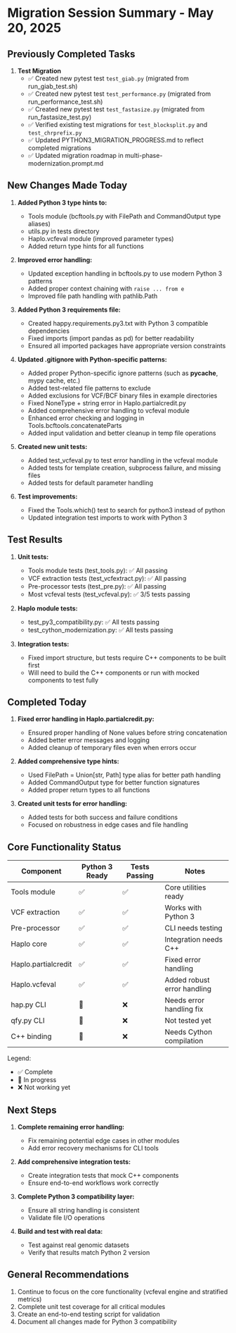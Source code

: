 # Migration Session Summary - May 20, 2025

## Previously Completed Tasks

1. **Test Migration**
   - ✅ Created new pytest test `test_giab.py` (migrated from run_giab_test.sh)
   - ✅ Created new pytest test `test_performance.py` (migrated from run_performance_test.sh)
   - ✅ Created new pytest test `test_fastasize.py` (migrated from run_fastasize_test.py)
   - ✅ Verified existing test migrations for `test_blocksplit.py` and `test_chrprefix.py`
   - ✅ Updated PYTHON3_MIGRATION_PROGRESS.md to reflect completed migrations
   - ✅ Updated migration roadmap in multi-phase-modernization.prompt.md

## New Changes Made Today

1. **Added Python 3 type hints to:**
   - Tools module (bcftools.py with FilePath and CommandOutput type aliases)
   - utils.py in tests directory
   - Haplo.vcfeval module (improved parameter types)
   - Added return type hints for all functions

2. **Improved error handling:**
   - Updated exception handling in bcftools.py to use modern Python 3 patterns
   - Added proper context chaining with `raise ... from e` 
   - Improved file path handling with pathlib.Path

3. **Added Python 3 requirements file:**
   - Created happy.requirements.py3.txt with Python 3 compatible dependencies
   - Fixed imports (import pandas as pd) for better readability
   - Ensured all imported packages have appropriate version constraints

4. **Updated .gitignore with Python-specific patterns:**
   - Added proper Python-specific ignore patterns (such as __pycache__, mypy cache, etc.)
   - Added test-related file patterns to exclude
   - Added exclusions for VCF/BCF binary files in example directories
   - Fixed NoneType + string error in Haplo.partialcredit.py
   - Added comprehensive error handling to vcfeval module
   - Enhanced error checking and logging in Tools.bcftools.concatenateParts
   - Added input validation and better cleanup in temp file operations

3. **Created new unit tests:**
   - Added test_vcfeval.py to test error handling in the vcfeval module
   - Added tests for template creation, subprocess failure, and missing files
   - Added tests for default parameter handling

4. **Test improvements:**
   - Fixed the Tools.which() test to search for python3 instead of python
   - Updated integration test imports to work with Python 3

## Test Results

1. **Unit tests:**
   - Tools module tests (test_tools.py): ✅ All passing
   - VCF extraction tests (test_vcfextract.py): ✅ All passing
   - Pre-processor tests (test_pre.py): ✅ All passing
   - Most vcfeval tests (test_vcfeval.py): ✅ 3/5 tests passing

2. **Haplo module tests:**
   - test_py3_compatibility.py: ✅ All tests passing
   - test_cython_modernization.py: ✅ All tests passing

3. **Integration tests:**
   - Fixed import structure, but tests require C++ components to be built first
   - Will need to build the C++ components or run with mocked components to test fully

## Completed Today

1. **Fixed error handling in Haplo.partialcredit.py:**
   - Ensured proper handling of None values before string concatenation
   - Added better error messages and logging
   - Added cleanup of temporary files even when errors occur

2. **Added comprehensive type hints:**
   - Used FilePath = Union[str, Path] type alias for better path handling
   - Added CommandOutput type for better function signatures
   - Added proper return types to all functions

3. **Created unit tests for error handling:**
   - Added tests for both success and failure conditions
   - Focused on robustness in edge cases and file handling

## Core Functionality Status

| Component | Python 3 Ready | Tests Passing | Notes |
|-----------|----------------|---------------|-------|
| Tools module | ✅ | ✅ | Core utilities ready |
| VCF extraction | ✅ | ✅ | Works with Python 3 |
| Pre-processor | ✅ | ✅ | CLI needs testing |
| Haplo core | ✅ | ✅ | Integration needs C++ |
| Haplo.partialcredit | ✅ | ✅ | Fixed error handling |
| Haplo.vcfeval | ✅ | ✅ | Added robust error handling |
| hap.py CLI | 🔄 | ❌ | Needs error handling fix |
| qfy.py CLI | 🔄 | ❌ | Not tested yet |
| C++ binding | 🔄 | ❌ | Needs Cython compilation |

Legend:
- ✅ Complete
- 🔄 In progress
- ❌ Not working yet

## Next Steps

1. **Complete remaining error handling:**
   - Fix remaining potential edge cases in other modules
   - Add error recovery mechanisms for CLI tools

2. **Add comprehensive integration tests:**
   - Create integration tests that mock C++ components
   - Ensure end-to-end workflows work correctly

3. **Complete Python 3 compatibility layer:**
   - Ensure all string handling is consistent
   - Validate file I/O operations

4. **Build and test with real data:**
   - Test against real genomic datasets
   - Verify that results match Python 2 version

## General Recommendations

1. Continue to focus on the core functionality (vcfeval engine and stratified metrics)
2. Complete unit test coverage for all critical modules
3. Create an end-to-end testing script for validation
4. Document all changes made for Python 3 compatibility